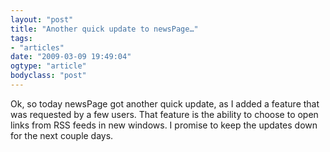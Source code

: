 ```yaml
---
layout: "post"
title: "Another quick update to newsPage…"
tags: 
- "articles"
date: "2009-03-09 19:49:04"
ogtype: "article"
bodyclass: "post"
---
```


Ok, so today newsPage got another quick update, as I added a feature that was requested by a few users. That feature is the ability to choose to open links from RSS feeds in new windows. I promise to keep the updates down for the next couple days.